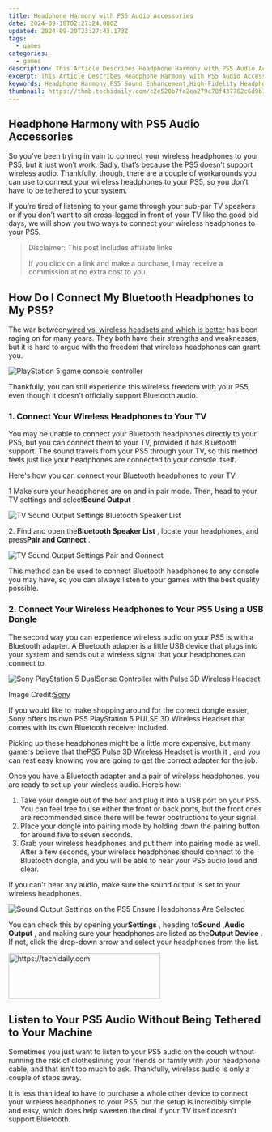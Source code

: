 ```yaml
---
title: Headphone Harmony with PS5 Audio Accessories
date: 2024-09-18T02:27:24.080Z
updated: 2024-09-20T23:27:43.173Z
tags:
  - games
categories:
  - games
description: This Article Describes Headphone Harmony with PS5 Audio Accessories
excerpt: This Article Describes Headphone Harmony with PS5 Audio Accessories
keywords: Headphone Harmony,PS5 Sound Enhancement,High-Fidelity Headphones,Gaming Audio Earbuds,PS5 Audio Accessories,Noise Cancelling Headphones,Premium Audio Headsets
thumbnail: https://thmb.techidaily.com/c2e520b7fa2ea279c78f437762c6d9b1bb9afdd3b83c993e13cda25988d89dcf.png
---
```


## Headphone Harmony with PS5 Audio Accessories

 So you’ve been trying in vain to connect your wireless headphones to your PS5, but it just won’t work. Sadly, that’s because the PS5 doesn’t support wireless audio. Thankfully, though, there are a couple of workarounds you can use to connect your wireless headphones to your PS5, so you don’t have to be tethered to your system.

 If you’re tired of listening to your game through your sub-par TV speakers or if you don’t want to sit cross-legged in front of your TV like the good old days, we will show you two ways to connect your wireless headphones to your PS5.

>  Disclaimer: This post includes affiliate links
>
>  If you click on a link and make a purchase, I may receive a commission at no extra cost to you.
>

## How Do I Connect My Bluetooth Headphones to My PS5?

 The war between[wired vs. wireless headsets and which is better](https://www.makeuseof.com/gaming-headsets-wired-vs-wireless/) has been raging on for many years. They both have their strengths and weaknesses, but it is hard to argue with the freedom that wireless headphones can grant you.

![PlayStation 5 game console controller](https://static1.makeuseofimages.com/wordpress/wp-content/uploads/2023/05/ps5-and-jailbreak-danger.jpg)

 Thankfully, you can still experience this wireless freedom with your PS5, even though it doesn't officially support Bluetooth audio.

### 1\. Connect Your Wireless Headphones to Your TV

 You may be unable to connect your Bluetooth headphones directly to your PS5, but you can connect them to your TV, provided it has Bluetooth support. The sound travels from your PS5 through your TV, so this method feels just like your headphones are connected to your console itself.

Here's how you can connect your Bluetooth headphones to your TV:

 1 Make sure your headphones are on and in pair mode. Then, head to your TV settings and select**Sound Output** .

![TV Sound Output Settings Bluetooth Speaker List](https://static1.makeuseofimages.com/wordpress/wp-content/uploads/2023/05/tv-sound-output-settings-bluetooth-speaker-list.jpg)

 2\. Find and open the**Bluetooth Speaker List** , locate your headphones, and press**Pair and Connect** .

![TV Sound Output Settings Pair and Connect](https://static1.makeuseofimages.com/wordpress/wp-content/uploads/2023/05/tv-sound-output-settings-pair-and-connect.jpg)

 This method can be used to connect Bluetooth headphones to any console you may have, so you can always listen to your games with the best quality possible.

### 2\. Connect Your Wireless Headphones to Your PS5 Using a USB Dongle

 The second way you can experience wireless audio on your PS5 is with a Bluetooth adapter. A Bluetooth adapter is a little USB device that plugs into your system and sends out a wireless signal that your headphones can connect to.

![Sony PlayStation 5 DualSense Controller with Pulse 3D Wireless Headset](https://static1.makeuseofimages.com/wordpress/wp-content/uploads/2023/03/sony-playstation-5-dualsense-controller-with-pulse-3d-wireless-headset.jpg)

 Image Credit:[Sony](https://www.playstation.com/en-us/accessories/pulse-3d-wireless-headset/)

 If you would like to make shopping around for the correct dongle easier, Sony offers its own PS5 PlayStation 5 PULSE 3D Wireless Headset that comes with its own Bluetooth receiver included.

 Picking up these headphones might be a little more expensive, but many gamers believe that the[PS5 Pulse 3D Wireless Headset is worth it](https://www.makeuseof.com/ps5-pulse-3d-wireless-headset/) , and you can rest easy knowing you are going to get the correct adapter for the job.

 Once you have a Bluetooth adapter and a pair of wireless headphones, you are ready to set up your wireless audio. Here’s how:

1. Take your dongle out of the box and plug it into a USB port on your PS5\. You can feel free to use either the front or back ports, but the front ones are recommended since there will be fewer obstructions to your signal.
2. Place your dongle into pairing mode by holding down the pairing button for around five to seven seconds.
3. Grab your wireless headphones and put them into pairing mode as well. After a few seconds, your wireless headphones should connect to the Bluetooth dongle, and you will be able to hear your PS5 audio loud and clear.

 If you can't hear any audio, make sure the sound output is set to your wireless headphones.

![Sound Output Settings on the PS5 Ensure Headphones Are Selected](https://static1.makeuseofimages.com/wordpress/wp-content/uploads/2023/03/sound-output-settings-on-the-ps5-ensure-headphones-are-selected-2.jpg)

 You can check this by opening your**Settings** , heading to**Sound** ,**Audio Output** , and making sure your headphones are listed as the**Output Device** . If not, click the drop-down arrow and select your headphones from the list.

<!-- affiliate ads begin -->
<a href="https://aligracehair.sjv.io/c/5597632/1880927/19272" target="_top" id="1880927">
  <img src="//a.impactradius-go.com/display-ad/19272-1880927" border="0" alt="https://techidaily.com" width="300" height="90"/>
</a>
<img height="0" width="0" src="https://aligracehair.sjv.io/i/5597632/1880927/19272" style="position:absolute;visibility:hidden;" border="0" />
<!-- affiliate ads end -->

## Listen to Your PS5 Audio Without Being Tethered to Your Machine

 Sometimes you just want to listen to your PS5 audio on the couch without running the risk of clotheslining your friends or family with your headphone cable, and that isn’t too much to ask. Thankfully, wireless audio is only a couple of steps away.

 It is less than ideal to have to purchase a whole other device to connect your wireless headphones to your PS5, but the setup is incredibly simple and easy, which does help sweeten the deal if your TV itself doesn't support Bluetooth.

<ins class="adsbygoogle"
     style="display:block"
     data-ad-format="autorelaxed"
     data-ad-client="ca-pub-7571918770474297"
     data-ad-slot="1223367746"></ins>

<ins class="adsbygoogle"
     style="display:block"
     data-ad-client="ca-pub-7571918770474297"
     data-ad-slot="8358498916"
     data-ad-format="auto"
     data-full-width-responsive="true"></ins>



